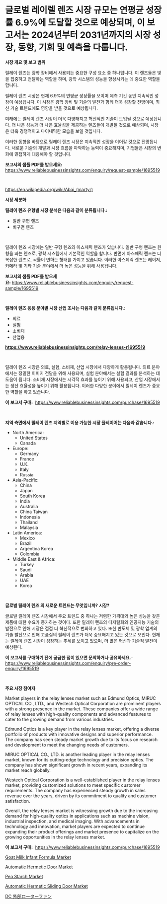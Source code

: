 <p><h1>글로벌 레이렐 렌즈 시장 규모는 연평균 성장률 6.9%에 도달할 것으로 예상되며, 이 보고서는 2024년부터 2031년까지의 시장 성장, 동향, 기회 및 예측을 다룹니다.</h1></p><p><strong>시장 개요 및 보고 범위</strong></p>
<p><p>릴레이 렌즈는 광학 장비에서 사용되는 중요한 구성 요소 중 하나입니다. 이 렌즈들은 빛을 집중하고 전달하는 역할을 하며, 광학 시스템의 성능을 향상시키는 데 중요한 역할을 합니다.</p><p>릴레이 렌즈 시장은 현재 6.9%의 연평균 성장률을 보이며 예측 기간 동안 지속적인 성장이 예상됩니다. 이 시장은 광학 장비 및 기술의 발전과 함께 더욱 성장할 전망이며, 최신 기술 트렌드에도 영향을 받을 것으로 예상됩니다.</p><p>미래에는 릴레이 렌즈 시장이 더욱 다양해지고 혁신적인 기술이 도입될 것으로 예상됩니다. 더 나은 성능과 더 나은 효율성을 제공하는 렌즈들이 개발될 것으로 예상되며, 시장은 더욱 경쟁적이고 다이내믹한 모습을 보일 것입니다.</p><p>이러한 동향을 바탕으로 릴레이 렌즈 시장은 지속적인 성장을 이어갈 것으로 전망됩니다. 새로운 기술의 개발과 시장 흐름을 파악하는 능력이 중요해지며, 기업들은 시장의 변화에 민첩하게 대응해야 할 것입니다.</p></p>
<p><strong>보고서의 샘플 PDF를 받으세요:</strong> <a href="https://www.reliablebusinessinsights.com/enquiry/request-sample/1695519">https://www.reliablebusinessinsights.com/enquiry/request-sample/1695519</a></p>
<p>&nbsp;</p>
<p><a href="https://en.wikipedia.org/wiki/Abai_(martyr)">https://en.wikipedia.org/wiki/Abai_(martyr)</a></p>
<p><strong>시장 세분화</strong></p>
<p><strong>릴레이 렌즈 유형별 시장 분석은 다음과 같이 분류됩니다.:</strong></p>
<p><ul><li>일반 구면 렌즈</li><li>비구면 렌즈</li></ul></p>
<p>&nbsp;</p>
<p><p>릴레이 렌즈 시장에는 일반 구형 렌즈와 아스페릭 렌즈가 있습니다. 일반 구형 렌즈는 원형을 띄는 렌즈로, 광학 시스템에서 기본적인 역할을 합니다. 반면에 아스페릭 렌즈는 더 복잡한 렌즈로, 곡률이 변하는 형태를 가지고 있습니다. 이러한 아스페릭 렌즈는 레이저, 카메라 및 기타 기술 분야에서 더 높은 성능을 위해 사용됩니다.</p></p>
<p><strong>보고서의 샘플 PDF를 받으세요:</strong>&nbsp;<a href="https://www.reliablebusinessinsights.com/enquiry/request-sample/1695519">https://www.reliablebusinessinsights.com/enquiry/request-sample/1695519</a></p>
<p>&nbsp;</p>
<p><strong> 릴레이 렌즈 응용 분야별 시장 산업 조사는 다음과 같이 분류됩니다.:</strong></p>
<p><ul><li>의료</li><li>실험</li><li>소비재</li><li>산업용</li></ul></p>
<p><strong><a href="https://www.reliablebusinessinsights.com/relay-lenses-r1695519">https://www.reliablebusinessinsights.com/relay-lenses-r1695519</a></strong></p>
<p>&nbsp;</p>
<p><p>릴레이 렌즈 시장은 의료, 실험, 소비재, 산업 시장에서 다양하게 활용됩니다. 의료 분야에서는 정밀한 이미지 전달을 위해 사용되며, 실험 분야에서는 실험 결과를 분석하는 데 도움이 됩니다. 소비재 시장에서는 시각적 효과를 높이기 위해 사용되고, 산업 시장에서는 생산 효율성을 높이기 위해 활용됩니다. 이러한 다양한 분야에서 릴레이 렌즈가 중요한 역할을 하고 있습니다.</p></p>
<p><strong>이 보고서 구매:</strong>&nbsp; <a href="https://www.reliablebusinessinsights.com/purchase/1695519">https://www.reliablebusinessinsights.com/purchase/1695519</a></p>
<p>&nbsp;</p>
<p><strong>지역 측면에서 릴레이 렌즈 지역별로 이용 가능한 시장 플레이어는 다음과 같습니다.:</strong></p>
<p><ul>
    <li>
        North America:
        <ul>
            <li>United States</li>
            <li>Canada</li>
        </ul>
    </li>
    <li>
        Europe:
        <ul>
            <li>Germany</li>
            <li>France</li>
            <li>U.K.</li>
            <li>Italy</li>
            <li>Russia</li>
        </ul>
    </li>
    <li>
        Asia-Pacific:
        <ul>
            <li>China</li>
            <li>Japan</li>
            <li>South Korea</li>
            <li>India</li>
            <li>Australia</li>
            <li>China Taiwan</li>
            <li>Indonesia</li>
            <li>Thailand</li>
            <li>Malaysia</li>
        </ul>
    </li>
    <li>
        Latin America:
        <ul>
            <li>Mexico</li>
            <li>Brazil</li>
            <li>Argentina Korea</li>
            <li>Colombia</li>
        </ul>
    </li>
    <li>
        Middle East & Africa:
        <ul>
            <li>Turkey</li>
            <li>Saudi</li>
            <li>Arabia</li>
            <li>UAE</li>
            <li>Korea</li>
        </ul>
    </li>
    </ul></p>
<p>&nbsp;</p>
<p><strong>글로벌 릴레이 렌즈 의 새로운 트렌드는 무엇입니까? 시장?</strong></p>
<p><p>글로벌 릴레이 렌즈 시장에서 주요 트렌드 중 하나는 저렴한 가격대와 높은 성능을 갖춘 제품에 대한 수요가 증가하는 것이다. 또한 릴레이 렌즈의 디지털화와 인공지능 기술의 발전으로 인해 시장은 점점 더 혁신적으로 변화하고 있다. 또한 반도체 및 광학 업계의 기술 발전으로 인해 고품질의 릴레이 렌즈가 더욱 중요해지고 있는 것으로 보인다. 현재는 릴레이 렌즈 시장이 성장하는 추세를 보이고 있으며, 더 많은 혁신과 기술적 발전이 예상된다.</p></p>
<p><strong>이 보고서를 구매하기 전에 궁금한 점이 있으면 문의하거나 공유하세요.</strong>- <a href="https://www.reliablebusinessinsights.com/enquiry/pre-order-enquiry/1695519">https://www.reliablebusinessinsights.com/enquiry/pre-order-enquiry/1695519</a></p>
<p>&nbsp;</p>
<p><strong>주요 시장 참여자</strong></p>
<p><p>Market players in the relay lenses market such as Edmund Optics, MIRUC OPTICAL CO., LTD., and Westech Optical Corporation are prominent players with a strong presence in the market. These companies offer a wide range of relay lenses with high-quality components and advanced features to cater to the growing demand from various industries.</p><p>Edmund Optics is a key player in the relay lenses market, offering a diverse portfolio of products with innovative designs and superior performance. The company has seen steady market growth due to its focus on research and development to meet the changing needs of customers.</p><p>MIRUC OPTICAL CO., LTD. is another leading player in the relay lenses market, known for its cutting-edge technology and precision optics. The company has shown significant growth in recent years, expanding its market reach globally.</p><p>Westech Optical Corporation is a well-established player in the relay lenses market, providing customized solutions to meet specific customer requirements. The company has experienced steady growth in sales revenue over the years, driven by its commitment to quality and customer satisfaction.</p><p>Overall, the relay lenses market is witnessing growth due to the increasing demand for high-quality optics in applications such as machine vision, industrial inspection, and medical imaging. With advancements in technology and innovation, market players are expected to continue expanding their product offerings and market presence to capitalize on the growing opportunities in the relay lenses market.</p></p>
<p><strong>이 보고서 구매:</strong>&nbsp;&nbsp;<a href="https://www.reliablebusinessinsights.com/purchase/1695519">https://www.reliablebusinessinsights.com/purchase/1695519</a></p>
<p><p><a href="https://github.com/beatblasta/Market-Research-Report-List-4/blob/main/goat-milk-infant-formula-market.md">Goat Milk Infant Formula Market</a></p><p><a href="https://issuu.com/reportprime-2/docs/automatic-hermetic-door-market-size-2030.pptx">Automatic Hermetic Door Market</a></p><p><a href="https://github.com/angelajermaine/Market-Research-Report-List-4/blob/main/pea-starch-market.md">Pea Starch Market</a></p><p><a href="https://issuu.com/reportprime-2/docs/automatic-hermetic-sliding-door-market-size-2030.p">Automatic Hermetic Sliding Door Market</a></p><p><a href="https://github.com/TerrellConn/Market-Research-Report-List-1/blob/main/8795191153142.md">DC 外部ローターファン</a></p></p>